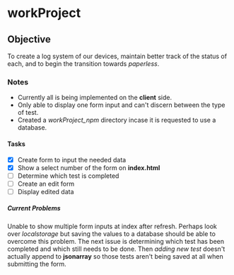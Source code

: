 # workProject
## Objective
To create a log system of our devices, maintain better track of the status of each, and to begin the transition towards *paperless*.
### Notes
* Currently all is being implemented on the **client** side.
* Only able to display one form input and can't discern between the type of test.
* Created a *workProject_npm* directory incase it is requested to use a database.
#### Tasks
- [x] Create form to input the needed data
- [x] Show a select number of the form on **index.html**
- [ ] Determine which test is completed
- [ ] Create an edit form
- [ ] Display edited data
##### Current Problems
Unable to show multiple form inputs at index after refresh. Perhaps look over _localstorage_ but saving the values to a database should be able to overcome this problem. The next issue is determining which test has been completed and which still needs to be done. Then _adding new test_
doesn't actually append to **jsonarray** so those tests aren't being saved at all when submitting the form.
